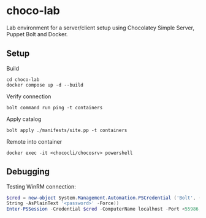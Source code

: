 # choco-lab

Lab environment for a server/client setup using Chocolatey Simple Server, Puppet Bolt and Docker.

## Setup

Build

```
cd choco-lab
docker compose up -d --build
```

Verify connection

```
bolt command run ping -t containers
```

Apply catalog

```
bolt apply ./manifests/site.pp -t containers
```

Remote into container

```
docker exec -it <chococli/chocosrv> powershell
```

## Debugging

Testing WinRM connection:

```powershell
$cred = new-object System.Management.Automation.PSCredential ('Bolt', (ConvertTo-Secure
String -AsPlainText '<password>' -Force))
Enter-PSSession -Credential $cred -ComputerName localhost -Port <55986, 55987> -Authentication Basic -UseSSL -SessionOption (New-PSSessionOption -SkipCACheck -SkipCNCheck)
```
